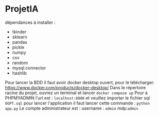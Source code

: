 # ProjetIA
dépendances à installer : 
- tkinder
- sklearn
- pandas
- pickle
- numpy
- csv
- random
- mysql.connector
- hashlib

Pour lancer la BDD il faut avoir docker desktop ouvert, pour le télécharger: https://www.docker.com/products/docker-desktop/
Dans le répertoire racine du projet, ouvrez un terminal et lancer `docker compose up`
Pour à PHPMYADMIN l'url est : `localhost:8000` et veuillez importer le fichier sql `OGPT.sql`
pour lancer l'application il faut lancer cette commande : `python app.py`
Le compte administrateur est : 
username : `admin`
mdp:`admin`

